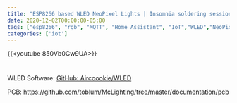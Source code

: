 ```yaml
---
title: "ESP8266 based WLED NeoPixel Lights | Insomnia soldering session | Holiday lights prep"
date: 2020-12-02T00:00:00-05:00
tags: ["esp8266", "rgb", "MQTT", "Home Assistant", "IoT","WLED","NeoPixels"]
categories: ['iot']
---
```


{{<youtube 850Vb0Cw9UA>}}

#

WLED Software: [GitHub: Aircoookie/WLED](https://github.com/Aircoookie/WLED)

PCB: https://github.com/toblum/McLighting/tree/master/documentation/pcb